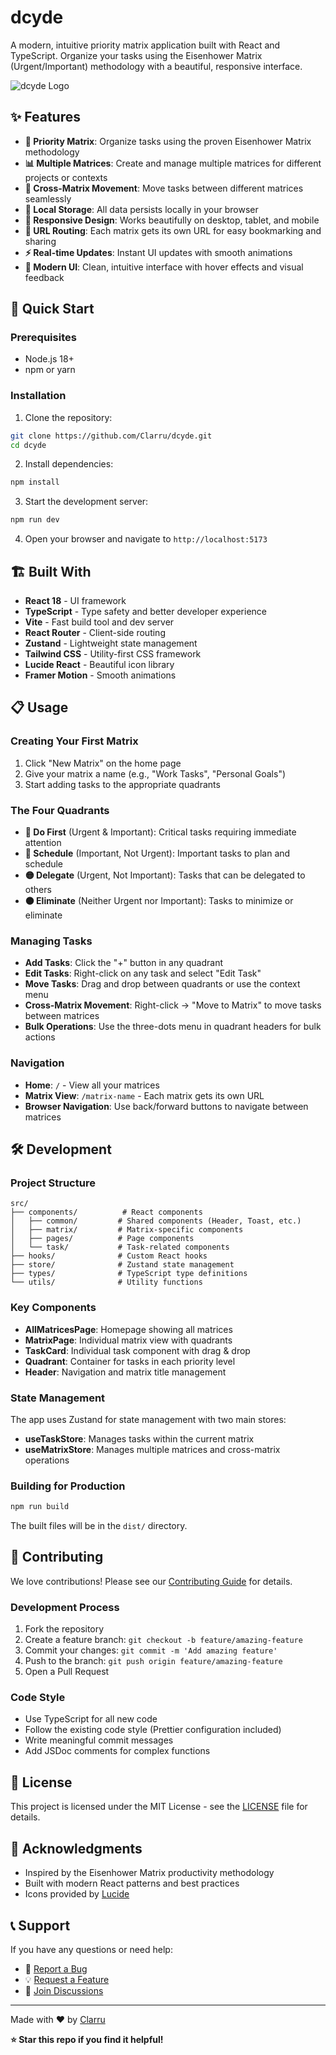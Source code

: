 # dcyde

A modern, intuitive priority matrix application built with React and TypeScript. Organize your tasks using the Eisenhower Matrix (Urgent/Important) methodology with a beautiful, responsive interface.

![dcyde Logo](./public/logo.png)

## ✨ Features

- **🎯 Priority Matrix**: Organize tasks using the proven Eisenhower Matrix methodology
- **📊 Multiple Matrices**: Create and manage multiple matrices for different projects or contexts
- **🔄 Cross-Matrix Movement**: Move tasks between different matrices seamlessly
- **💾 Local Storage**: All data persists locally in your browser
- **📱 Responsive Design**: Works beautifully on desktop, tablet, and mobile
- **🚀 URL Routing**: Each matrix gets its own URL for easy bookmarking and sharing
- **⚡ Real-time Updates**: Instant UI updates with smooth animations
- **🎨 Modern UI**: Clean, intuitive interface with hover effects and visual feedback

## 🚀 Quick Start

### Prerequisites

- Node.js 18+ 
- npm or yarn

### Installation

1. Clone the repository:
```bash
git clone https://github.com/Clarru/dcyde.git
cd dcyde
```

2. Install dependencies:
```bash
npm install
```

3. Start the development server:
```bash
npm run dev
```

4. Open your browser and navigate to `http://localhost:5173`

## 🏗️ Built With

- **React 18** - UI framework
- **TypeScript** - Type safety and better developer experience
- **Vite** - Fast build tool and dev server
- **React Router** - Client-side routing
- **Zustand** - Lightweight state management
- **Tailwind CSS** - Utility-first CSS framework
- **Lucide React** - Beautiful icon library
- **Framer Motion** - Smooth animations

## 📋 Usage

### Creating Your First Matrix

1. Click "New Matrix" on the home page
2. Give your matrix a name (e.g., "Work Tasks", "Personal Goals")
3. Start adding tasks to the appropriate quadrants

### The Four Quadrants

- **🔴 Do First** (Urgent & Important): Critical tasks requiring immediate attention
- **🔵 Schedule** (Important, Not Urgent): Important tasks to plan and schedule
- **🟡 Delegate** (Urgent, Not Important): Tasks that can be delegated to others
- **⚫ Eliminate** (Neither Urgent nor Important): Tasks to minimize or eliminate

### Managing Tasks

- **Add Tasks**: Click the "+" button in any quadrant
- **Edit Tasks**: Right-click on any task and select "Edit Task"
- **Move Tasks**: Drag and drop between quadrants or use the context menu
- **Cross-Matrix Movement**: Right-click → "Move to Matrix" to move tasks between matrices
- **Bulk Operations**: Use the three-dots menu in quadrant headers for bulk actions

### Navigation

- **Home**: `/` - View all your matrices
- **Matrix View**: `/matrix-name` - Each matrix gets its own URL
- **Browser Navigation**: Use back/forward buttons to navigate between matrices

## 🛠️ Development

### Project Structure

```
src/
├── components/          # React components
│   ├── common/         # Shared components (Header, Toast, etc.)
│   ├── matrix/         # Matrix-specific components
│   ├── pages/          # Page components
│   └── task/           # Task-related components
├── hooks/              # Custom React hooks
├── store/              # Zustand state management
├── types/              # TypeScript type definitions
└── utils/              # Utility functions
```

### Key Components

- **AllMatricesPage**: Homepage showing all matrices
- **MatrixPage**: Individual matrix view with quadrants
- **TaskCard**: Individual task component with drag & drop
- **Quadrant**: Container for tasks in each priority level
- **Header**: Navigation and matrix title management

### State Management

The app uses Zustand for state management with two main stores:

- **useTaskStore**: Manages tasks within the current matrix
- **useMatrixStore**: Manages multiple matrices and cross-matrix operations

### Building for Production

```bash
npm run build
```

The built files will be in the `dist/` directory.

## 🤝 Contributing

We love contributions! Please see our [Contributing Guide](CONTRIBUTING.md) for details.

### Development Process

1. Fork the repository
2. Create a feature branch: `git checkout -b feature/amazing-feature`
3. Commit your changes: `git commit -m 'Add amazing feature'`
4. Push to the branch: `git push origin feature/amazing-feature`
5. Open a Pull Request

### Code Style

- Use TypeScript for all new code
- Follow the existing code style (Prettier configuration included)
- Write meaningful commit messages
- Add JSDoc comments for complex functions

## 📄 License

This project is licensed under the MIT License - see the [LICENSE](LICENSE) file for details.

## 🙏 Acknowledgments

- Inspired by the Eisenhower Matrix productivity methodology
- Built with modern React patterns and best practices
- Icons provided by [Lucide](https://lucide.dev/)

## 📞 Support

If you have any questions or need help:

- 🐛 [Report a Bug](https://github.com/Clarru/dcyde/issues)
- 💡 [Request a Feature](https://github.com/Clarru/dcyde/issues)
- 💬 [Join Discussions](https://github.com/Clarru/dcyde/discussions)

---

Made with ❤️ by [Clarru](https://github.com/Clarru)

**⭐ Star this repo if you find it helpful!** 
